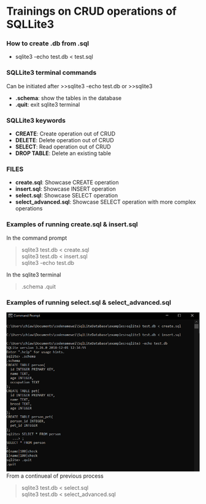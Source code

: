 # Trainings on CRUD operations of SQLLite3

### How to create .db from .sql
- sqlite3 -echo test.db < test.sql

### SQLLite3 terminal commands 
Can be initiated after >>sqlite3 -echo test.db or >>sqlite3
- **.schema**: show the tables in the database
- **.quit**: exit sqlite3 terminal

### SQLLite3 keywords 
- **CREATE**: Create operation out of CRUD
- **DELETE**: Delete operation out of CRUD
- **SELECT**: Read operation out of CRUD
- **DROP TABLE**: Delete an existing table

### FILES
- **create.sql**: Showcase CREATE operation
- **insert.sql**: Showcase INSERT operation
- **select.sql**: Showcase SELECT operation
- **select_advanced.sql**: Showcase SELECT operation with more complex operations

###  Examples of running **create.sql** & **insert.sql**
In the command prompt
> sqlite3 test.db < create.sql  
> sqlite3 test.db < insert.sql  
> sqlite3 -echo test.db  

In the sqlite3 terminal  
> .schema
> .quit  

###  Examples of running **select.sql** & **select_advanced.sql**

![alt text](metadata/snapshot1.PNG "Example 1")
From a continueal of previous process
> sqlite3 test.db < select.sql  
> sqlite3 test.db < select_advanced.sql